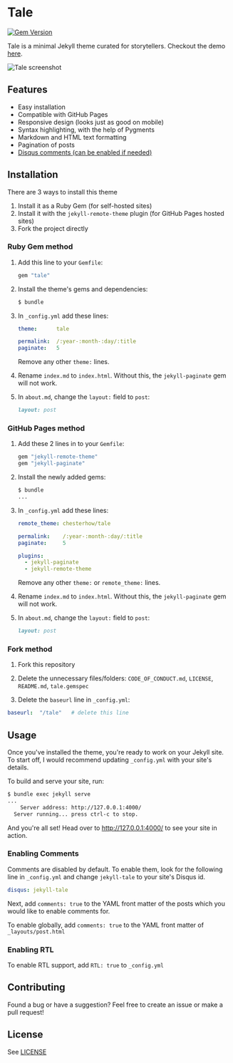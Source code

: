 # Tale

[![Gem Version](https://badge.fury.io/rb/tale.svg)](https://badge.fury.io/rb/tale)

Tale is a minimal Jekyll theme curated for storytellers. Checkout the demo [here](https://chesterhow.github.io/tale/).

![Tale screenshot](http://i.imgur.com/pXZrtmo.png)

## Features

- Easy installation
- Compatible with GitHub Pages
- Responsive design (looks just as good on mobile)
- Syntax highlighting, with the help of Pygments
- Markdown and HTML text formatting
- Pagination of posts
- [Disqus comments (can be enabled if needed)](#enabling-comments)

## Installation

There are 3 ways to install this theme

1. Install it as a Ruby Gem (for self-hosted sites)
2. Install it with the `jekyll-remote-theme` plugin (for GitHub Pages hosted sites)
3. Fork the project directly

### Ruby Gem method



1. Add this line to your `Gemfile`:

    ```ruby
    gem "tale"
    ```

2. Install the theme's gems and dependencies:

    ```bash
    $ bundle
    ```

3. In `_config.yml` add these lines:

    ```yaml
    theme:      tale

    permalink:  /:year-:month-:day/:title
    paginate:   5
    ```

    Remove any other `theme:` lines.

4. Rename `index.md` to `index.html`. Without this, the `jekyll-paginate` gem will not work.

5. In `about.md`, change the `layout:` field to `post`:

    ```Markdown
    layout: post
    ```

### GitHub Pages method

1. Add these 2 lines in to your `Gemfile`:

    ```ruby
    gem "jekyll-remote-theme"
    gem "jekyll-paginate"
    ```

2. Install the newly added gems:

    ```bash
    $ bundle
    ...
    ```

3. In `_config.yml` add these lines:

    ```yaml
    remote_theme: chesterhow/tale

    permalink:    /:year-:month-:day/:title
    paginate:     5

    plugins:
      - jekyll-paginate
      - jekyll-remote-theme
    ```

    Remove any other `theme:` or `remote_theme:` lines.

4. Rename `index.md` to `index.html`. Without this, the `jekyll-paginate` gem will not work.

5. In `about.md`, change the `layout:` field to `post`:

    ```Markdown
    layout: post
    ```

### Fork method

1. Fork this repository

2. Delete the unnecessary files/folders: `CODE_OF_CONDUCT.md`, `LICENSE`, `README.md`, `tale.gemspec`

3. Delete the `baseurl` line in `_config.yml`:

```yaml
baseurl:  "/tale"   # delete this line
```

## Usage

Once you've installed the theme, you're ready to work on your Jekyll site. To start off, I would recommend updating `_config.yml` with your site's details.

To build and serve your site, run:

```bash
$ bundle exec jekyll serve
...
    Server address: http://127.0.0.1:4000/
  Server running... press ctrl-c to stop.
```

And you're all set! Head over to <http://127.0.0.1:4000/> to see your site in action.

### Enabling Comments

Comments are disabled by default. To enable them, look for the following line in `_config.yml` and change `jekyll-tale` to your site's Disqus id.

```yml
disqus: jekyll-tale
```

Next, add `comments: true` to the YAML front matter of the posts which you would like to enable comments for.

To enable globally, add `comments: true` to the YAML front matter of `_layouts/post.html`

### Enabling RTL

To enable RTL support, add `RTL: true` to `_config.yml`

## Contributing

Found a bug or have a suggestion? Feel free to create an issue or make a pull request!

## License

See [LICENSE](https://github.com/chesterhow/tale/blob/master/LICENSE)
